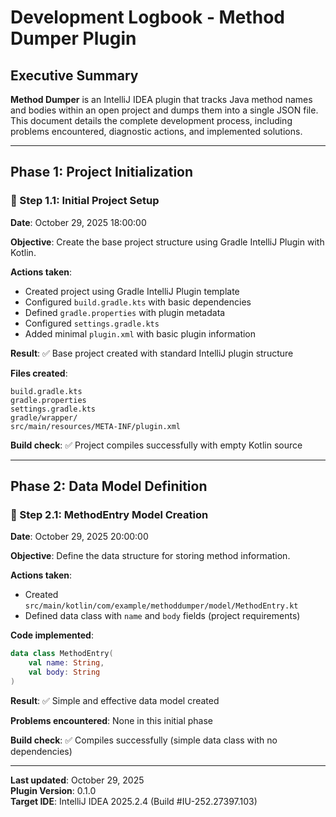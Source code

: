 # Development Logbook - Method Dumper Plugin

## Executive Summary

**Method Dumper** is an IntelliJ IDEA plugin that tracks Java method names and bodies within an open project and dumps them into a single JSON file. This document details the complete development process, including problems encountered, diagnostic actions, and implemented solutions.

---

## Phase 1: Project Initialization

### 📅 Step 1.1: Initial Project Setup
**Date**: October 29, 2025 18:00:00

**Objective**: Create the base project structure using Gradle IntelliJ Plugin with Kotlin.

**Actions taken**:
- Created project using Gradle IntelliJ Plugin template
- Configured `build.gradle.kts` with basic dependencies
- Defined `gradle.properties` with plugin metadata
- Configured `settings.gradle.kts`
- Added minimal `plugin.xml` with basic plugin information

**Result**: ✅ Base project created with standard IntelliJ plugin structure

**Files created**:
```
build.gradle.kts
gradle.properties
settings.gradle.kts
gradle/wrapper/
src/main/resources/META-INF/plugin.xml
```

**Build check**: ✅ Project compiles successfully with empty Kotlin source

---

## Phase 2: Data Model Definition

### 📅 Step 2.1: MethodEntry Model Creation
**Date**: October 29, 2025 20:00:00

**Objective**: Define the data structure for storing method information.

**Actions taken**:
- Created `src/main/kotlin/com/example/methoddumper/model/MethodEntry.kt`
- Defined data class with `name` and `body` fields (project requirements)

**Code implemented**:
```kotlin
data class MethodEntry(
    val name: String,
    val body: String
)
```

**Result**: ✅ Simple and effective data model created

**Problems encountered**: None in this initial phase

**Build check**: ✅ Compiles successfully (simple data class with no dependencies)

---

**Last updated**: October 29, 2025  
**Plugin Version**: 0.1.0  
**Target IDE**: IntelliJ IDEA 2025.2.4 (Build #IU-252.27397.103)